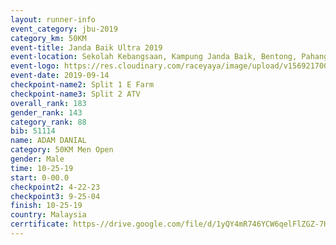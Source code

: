 ```yaml
---
layout: runner-info 
event_category: jbu-2019 
category_km: 50KM 
event-title: Janda Baik Ultra 2019  
event-location: Sekolah Kebangsaan, Kampung Janda Baik, Bentong, Pahang, Malaysia 
event-logo: https://res.cloudinary.com/raceyaya/image/upload/v1569217009/logo/janda-baik_vch1pc.jpg 
event-date: 2019-09-14 
checkpoint-name2: Split 1 E Farm 
checkpoint-name3: Split 2 ATV 
overall_rank: 183
gender_rank: 143
category_rank: 88
bib: 51114
name: ADAM DANIAL
category: 50KM Men Open
gender: Male
time: 10-25-19
start: 0-00.0
checkpoint2: 4-22-23
checkpoint3: 9-25-04
finish: 10-25-19
country: Malaysia
cerrtificate: https-//drive.google.com/file/d/1yQY4mR746YCW6qelFlZGZ-7HswTln1Ub/view?usp=sharing
---
```

